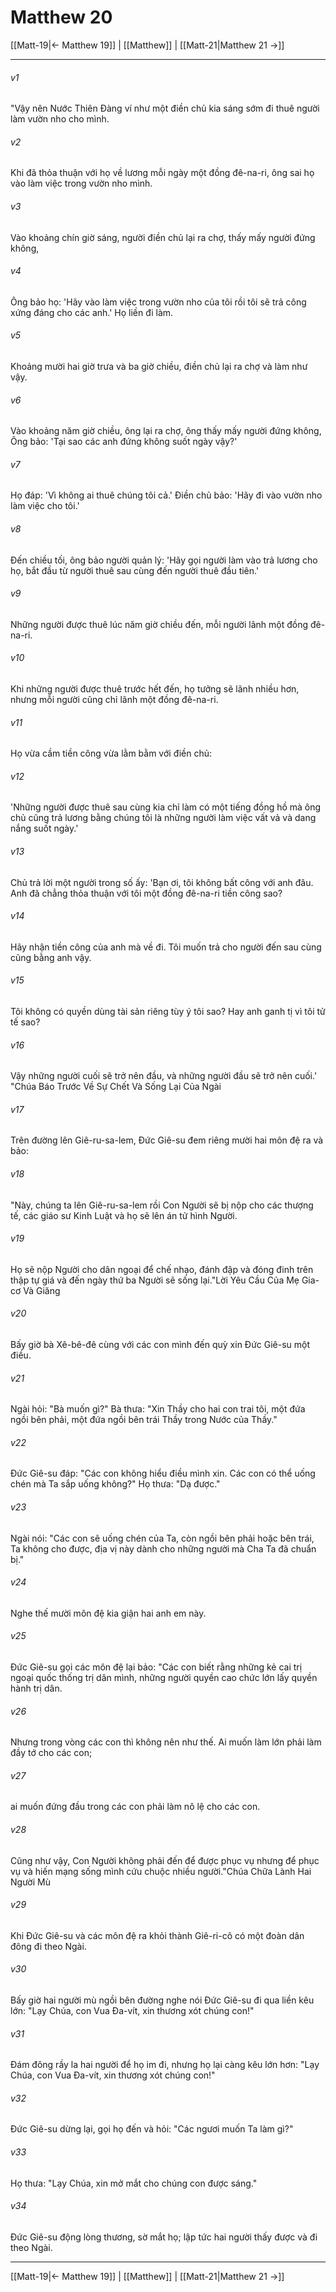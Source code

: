 # Matthew 20

[[Matt-19|← Matthew 19]] | [[Matthew]] | [[Matt-21|Matthew 21 →]]
***



###### v1 
"Vậy nên Nước Thiên Đàng ví như một điền chủ kia sáng sớm đi thuê người làm vườn nho cho mình. 

###### v2 
Khi đã thỏa thuận với họ về lương mỗi ngày một đồng đê-na-ri, ông sai họ vào làm việc trong vườn nho mình. 

###### v3 
Vào khoảng chín giờ sáng, người điền chủ lại ra chợ, thấy mấy người đứng không, 

###### v4 
Ông bảo họ: 'Hãy vào làm việc trong vườn nho của tôi rồi tôi sẽ trả công xứng đáng cho các anh.' Họ liền đi làm. 

###### v5 
Khoảng mười hai giờ trưa và ba giờ chiều, điền chủ lại ra chợ và làm như vậy. 

###### v6 
Vào khoảng năm giờ chiều, ông lại ra chợ, ông thấy mấy người đứng không, Ông bảo: 'Tại sao các anh đứng không suốt ngày vậy?' 

###### v7 
Họ đáp: 'Vì không ai thuê chúng tôi cả.' Điền chủ bảo: 'Hãy đi vào vườn nho làm việc cho tôi.' 

###### v8 
Đến chiều tối, ông bảo người quản lý: 'Hãy gọi người làm vào trả lương cho họ, bắt đầu từ người thuê sau cùng đến người thuê đầu tiên.' 

###### v9 
Những người được thuê lúc năm giờ chiều đến, mỗi người lãnh một đồng đê-na-ri. 

###### v10 
Khi những người được thuê trước hết đến, họ tưởng sẽ lãnh nhiều hơn, nhưng mỗi người cũng chỉ lãnh một đồng đê-na-ri. 

###### v11 
Họ vừa cầm tiền công vừa lằm bằm với điền chủ: 

###### v12 
'Những người được thuê sau cùng kia chỉ làm có một tiếng đồng hồ mà ông chủ cũng trả lương bằng chúng tôi là những người làm việc vất vả và dang nắng suốt ngày.' 

###### v13 
Chủ trả lời một người trong số ấy: 'Bạn ơi, tôi không bất công với anh đâu. Anh đã chẳng thỏa thuận với tôi một đồng đê-na-ri tiền công sao? 

###### v14 
Hãy nhận tiền công của anh mà về đi. Tôi muốn trả cho người đến sau cùng cũng bằng anh vậy. 

###### v15 
Tôi không có quyền dùng tài sản riêng tùy ý tôi sao? Hay anh ganh tị vì tôi tử tế sao? 

###### v16 
Vậy những người cuối sẽ trở nên đầu, và những người đầu sẽ trở nên cuối.' "Chúa Báo Trước Về Sự Chết Và Sống Lại Của Ngài 

###### v17 
Trên đường lên Giê-ru-sa-lem, Đức Giê-su đem riêng mười hai môn đệ ra và bảo: 

###### v18 
"Này, chúng ta lên Giê-ru-sa-lem rồi Con Người sẽ bị nộp cho các thượng tế, các giáo sư Kinh Luật và họ sẽ lên án tử hình Người. 

###### v19 
Họ sẽ nộp Người cho dân ngoại để chế nhạo, đánh đập và đóng đinh trên thập tự giá và đến ngày thứ ba Người sẽ sống lại."Lời Yêu Cầu Của Mẹ Gia-cơ Và Giăng 

###### v20 
Bấy giờ bà Xê-bê-đê cùng với các con mình đến quỳ xin Đức Giê-su một điều. 

###### v21 
Ngài hỏi: "Bà muốn gì?" Bà thưa: "Xin Thầy cho hai con trai tôi, một đứa ngồi bên phải, một đứa ngồi bên trái Thầy trong Nước của Thầy." 

###### v22 
Đức Giê-su đáp: "Các con không hiểu điều mình xin. Các con có thể uống chén mà Ta sắp uống không?" Họ thưa: "Dạ được." 

###### v23 
Ngài nói: "Các con sẽ uống chén của Ta, còn ngồi bên phải hoặc bên trái, Ta không cho được, địa vị này dành cho những người mà Cha Ta đã chuẩn bị." 

###### v24 
Nghe thế mười môn đệ kia giận hai anh em này. 

###### v25 
Đức Giê-su gọi các môn đệ lại bảo: "Các con biết rằng những kẻ cai trị ngoại quốc thống trị dân mình, những người quyền cao chức lớn lấy quyền hành trị dân. 

###### v26 
Nhưng trong vòng các con thì không nên như thế. Ai muốn làm lớn phải làm đầy tớ cho các con; 

###### v27 
ai muốn đứng đầu trong các con phải làm nô lệ cho các con. 

###### v28 
Cũng như vậy, Con Người không phải đến để được phục vụ nhưng để phục vụ và hiến mạng sống mình cứu chuộc nhiều người."Chúa Chữa Lành Hai Người Mù 

###### v29 
Khi Đức Giê-su và các môn đệ ra khỏi thành Giê-ri-cô có một đoàn dân đông đi theo Ngài. 

###### v30 
Bấy giờ hai người mù ngồi bên đường nghe nói Đức Giê-su đi qua liền kêu lớn: "Lạy Chúa, con Vua Đa-vít, xin thương xót chúng con!" 

###### v31 
Đám đông rầy la hai người để họ im đi, nhưng họ lại càng kêu lớn hơn: "Lạy Chúa, con Vua Đa-vít, xin thương xót chúng con!" 

###### v32 
Đức Giê-su dừng lại, gọi họ đến và hỏi: "Các ngươi muốn Ta làm gì?" 

###### v33 
Họ thưa: "Lạy Chúa, xin mở mắt cho chúng con được sáng." 

###### v34 
Đức Giê-su động lòng thương, sờ mắt họ; lập tức hai người thấy được và đi theo Ngài.

***
[[Matt-19|← Matthew 19]] | [[Matthew]] | [[Matt-21|Matthew 21 →]]

